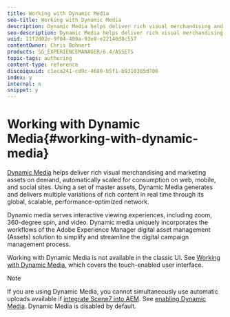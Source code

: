 ```yaml
---
title: Working with Dynamic Media
seo-title: Working with Dynamic Media
description: Dynamic Media helps deliver rich visual merchandising and marketing assets on demand, automatically scaled for consumption on web, mobile, and social sites. Using a set of master assets, Dynamic Media generates and delivers multiple variations of rich content in real time through its global, scalable, performance-optimized network
seo-description: Dynamic Media helps deliver rich visual merchandising and marketing assets on demand, automatically scaled for consumption on web, mobile, and social sites. Using a set of master assets, Dynamic Media generates and delivers multiple variations of rich content in real time through its global, scalable, performance-optimized network
uuid: 11f2d02e-9f04-408a-93e8-e22140d8c557
contentOwner: Chris Bohnert
products: SG_EXPERIENCEMANAGER/6.4/ASSETS
topic-tags: authoring
content-type: reference
discoiquuid: c1eca241-cd9c-4680-b5f1-b9310385d706
index: y
internal: n
snippet: y
---
```


# Working with Dynamic Media{#working-with-dynamic-media}

[Dynamic Media](http://www.adobe.com/solutions/web-experience-management/dynamic-media.html) helps deliver rich visual merchandising and marketing assets on demand, automatically scaled for consumption on web, mobile, and social sites. Using a set of master assets, Dynamic Media generates and delivers multiple variations of rich content in real time through its global, scalable, performance-optimized network.

Dynamic media serves interactive viewing experiences, including zoom, 360-degree spin, and video. Dynamic media uniquely incorporates the workflows of the Adobe Experience Manager digital asset management (Assets) solution to simplify and streamline the digital campaign management process.

Working with Dynamic Media is not available in the classic UI. See [Working with Dynamic Media,](../../../assets/using/dynamic-media.md) which covers the touch-enabled user interface.

>[!NOTE]
>
>If you are using Dynamic Media, you cannot simultaneously use automatic uploads available if [integrate Scene7 into AEM](../../../sites/administering/using/scene7.md). See [enabling Dynamic Media](../../../assets/using/config-dynamic.md#enablingdynamicmedia). Dynamic Media is disabled by default.

